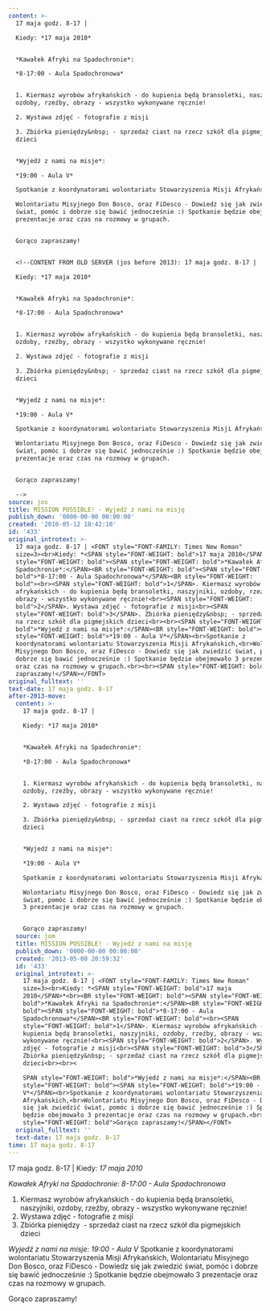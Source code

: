 ```yaml
---
content: >-
  17 maja godz. 8-17 | 

  Kiedy: *17 maja 2010*


  *Kawałek Afryki na Spadochronie*:

  *8-17:00 - Aula Spadochronowa*


  1. Kiermasz wyrobów afrykańskich - do kupienia będą bransoletki, naszyjniki,
  ozdoby, rzeźby, obrazy - wszystko wykonywane ręcznie!

  2. Wystawa zdjęć - fotografie z misji

  3. Zbiórka pieniędzy&nbsp; - sprzedaż ciast na rzecz szkół dla pigmejskich
  dzieci


  *Wyjedź z nami na misje*:

  *19:00 - Aula V*

  Spotkanie z koordynatorami wolontariatu Stowarzyszenia Misji Afrykańskich,

  Wolontariatu Misyjnego Don Bosco, oraz FiDesco - Dowiedz się jak zwiedzić
  świat, pomóc i dobrze się bawić jednocześnie :) Spotkanie będzie obejmowało 3
  prezentacje oraz czas na rozmowy w grupach.


  Gorąco zapraszamy!


  <!--CONTENT FROM OLD SERVER (jos before 2013): 17 maja godz. 8-17 | 

  Kiedy: *17 maja 2010*


  *Kawałek Afryki na Spadochronie*:

  *8-17:00 - Aula Spadochronowa*


  1. Kiermasz wyrobów afrykańskich - do kupienia będą bransoletki, naszyjniki,
  ozdoby, rzeźby, obrazy - wszystko wykonywane ręcznie!

  2. Wystawa zdjęć - fotografie z misji

  3. Zbiórka pieniędzy&nbsp; - sprzedaż ciast na rzecz szkół dla pigmejskich
  dzieci


  *Wyjedź z nami na misje*:

  *19:00 - Aula V*

  Spotkanie z koordynatorami wolontariatu Stowarzyszenia Misji Afrykańskich,

  Wolontariatu Misyjnego Don Bosco, oraz FiDesco - Dowiedz się jak zwiedzić
  świat, pomóc i dobrze się bawić jednocześnie :) Spotkanie będzie obejmowało 3
  prezentacje oraz czas na rozmowy w grupach.


  Gorąco zapraszamy! 

  -->
source: jos
title: MISSION POSSIBLE! - Wyjedź z nami na misję
publish_down: '0000-00-00 00:00:00'
created: '2010-05-12 18:42:10'
id: '433'
original_introtext: >-
  17 maja godz. 8-17 | <FONT style="FONT-FAMILY: Times New Roman"
  size=3><br>Kiedy: *<SPAN style="FONT-WEIGHT: bold">17 maja 2010</SPAN>*<br><BR
  style="FONT-WEIGHT: bold"><SPAN style="FONT-WEIGHT: bold">*Kawałek Afryki na
  Spadochronie*:</SPAN><BR style="FONT-WEIGHT: bold"><SPAN style="FONT-WEIGHT:
  bold">*8-17:00 - Aula Spadochronowa*</SPAN><BR style="FONT-WEIGHT:
  bold"><br><SPAN style="FONT-WEIGHT: bold">1</SPAN>. Kiermasz wyrobów
  afrykańskich - do kupienia będą bransoletki, naszyjniki, ozdoby, rzeźby,
  obrazy - wszystko wykonywane ręcznie!<br><SPAN style="FONT-WEIGHT:
  bold">2</SPAN>. Wystawa zdjęć - fotografie z misji<br><SPAN
  style="FONT-WEIGHT: bold">3</SPAN>. Zbiórka pieniędzy&nbsp; - sprzedaż ciast
  na rzecz szkół dla pigmejskich dzieci<br><br><SPAN style="FONT-WEIGHT:
  bold">*Wyjedź z nami na misje*:</SPAN><BR style="FONT-WEIGHT: bold"><SPAN
  style="FONT-WEIGHT: bold">*19:00 - Aula V*</SPAN><br>Spotkanie z
  koordynatorami wolontariatu Stowarzyszenia Misji Afrykańskich,<br>Wolontariatu
  Misyjnego Don Bosco, oraz FiDesco - Dowiedz się jak zwiedzić świat, pomóc i
  dobrze się bawić jednocześnie :) Spotkanie będzie obejmowało 3 prezentacje
  oraz czas na rozmowy w grupach.<br><br><SPAN style="FONT-WEIGHT: bold">Gorąco
  zapraszamy!</SPAN></FONT> 
original_fulltext: ''
text-date: 17 maja godz. 8-17
after-2013-move:
  content: >-
    17 maja godz. 8-17 | 

    Kiedy: *17 maja 2010*


    *Kawałek Afryki na Spadochronie*:

    *8-17:00 - Aula Spadochronowa*


    1. Kiermasz wyrobów afrykańskich - do kupienia będą bransoletki, naszyjniki,
    ozdoby, rzeźby, obrazy - wszystko wykonywane ręcznie!

    2. Wystawa zdjęć - fotografie z misji

    3. Zbiórka pieniędzy&nbsp; - sprzedaż ciast na rzecz szkół dla pigmejskich
    dzieci


    *Wyjedź z nami na misje*:

    *19:00 - Aula V*

    Spotkanie z koordynatorami wolontariatu Stowarzyszenia Misji Afrykańskich,

    Wolontariatu Misyjnego Don Bosco, oraz FiDesco - Dowiedz się jak zwiedzić
    świat, pomóc i dobrze się bawić jednocześnie :) Spotkanie będzie obejmowało
    3 prezentacje oraz czas na rozmowy w grupach.


    Gorąco zapraszamy!
  source: jom
  title: MISSION POSSIBLE! - Wyjedź z nami na misję
  publish_down: '0000-00-00 00:00:00'
  created: '2013-05-08 20:59:32'
  id: '433'
  original_introtext: >-
    17 maja godz. 8-17 | <FONT style="FONT-FAMILY: Times New Roman"
    size=3><br>Kiedy: *<SPAN style="FONT-WEIGHT: bold">17 maja
    2010</SPAN>*<br><BR style="FONT-WEIGHT: bold"><SPAN style="FONT-WEIGHT:
    bold">*Kawałek Afryki na Spadochronie*:</SPAN><BR style="FONT-WEIGHT:
    bold"><SPAN style="FONT-WEIGHT: bold">*8-17:00 - Aula
    Spadochronowa*</SPAN><BR style="FONT-WEIGHT: bold"><br><SPAN
    style="FONT-WEIGHT: bold">1</SPAN>. Kiermasz wyrobów afrykańskich - do
    kupienia będą bransoletki, naszyjniki, ozdoby, rzeźby, obrazy - wszystko
    wykonywane ręcznie!<br><SPAN style="FONT-WEIGHT: bold">2</SPAN>. Wystawa
    zdjęć - fotografie z misji<br><SPAN style="FONT-WEIGHT: bold">3</SPAN>.
    Zbiórka pieniędzy&nbsp; - sprzedaż ciast na rzecz szkół dla pigmejskich
    dzieci<br><br><

    SPAN style="FONT-WEIGHT: bold">*Wyjedź z nami na misje*:</SPAN><BR
    style="FONT-WEIGHT: bold"><SPAN style="FONT-WEIGHT: bold">*19:00 - Aula
    V*</SPAN><br>Spotkanie z koordynatorami wolontariatu Stowarzyszenia Misji
    Afrykańskich,<br>Wolontariatu Misyjnego Don Bosco, oraz FiDesco - Dowiedz
    się jak zwiedzić świat, pomóc i dobrze się bawić jednocześnie :) Spotkanie
    będzie obejmowało 3 prezentacje oraz czas na rozmowy w grupach.<br><br><SPAN
    style="FONT-WEIGHT: bold">Gorąco zapraszamy!</SPAN></FONT>
  original_fulltext: ''
  text-date: 17 maja godz. 8-17
time: 17 maja godz. 8-17
---
```

17 maja godz. 8-17 | 
Kiedy: *17 maja 2010*

*Kawałek Afryki na Spadochronie*:
*8-17:00 - Aula Spadochronowa*

1. Kiermasz wyrobów afrykańskich - do kupienia będą bransoletki, naszyjniki, ozdoby, rzeźby, obrazy - wszystko wykonywane ręcznie!
2. Wystawa zdjęć - fotografie z misji
3. Zbiórka pieniędzy&nbsp; - sprzedaż ciast na rzecz szkół dla pigmejskich dzieci

*Wyjedź z nami na misje*:
*19:00 - Aula V*
Spotkanie z koordynatorami wolontariatu Stowarzyszenia Misji Afrykańskich,
Wolontariatu Misyjnego Don Bosco, oraz FiDesco - Dowiedz się jak zwiedzić świat, pomóc i dobrze się bawić jednocześnie :) Spotkanie będzie obejmowało 3 prezentacje oraz czas na rozmowy w grupach.

Gorąco zapraszamy!

<!--CONTENT FROM OLD SERVER (jos before 2013): 17 maja godz. 8-17 | 
Kiedy: *17 maja 2010*

*Kawałek Afryki na Spadochronie*:
*8-17:00 - Aula Spadochronowa*

1. Kiermasz wyrobów afrykańskich - do kupienia będą bransoletki, naszyjniki, ozdoby, rzeźby, obrazy - wszystko wykonywane ręcznie!
2. Wystawa zdjęć - fotografie z misji
3. Zbiórka pieniędzy&nbsp; - sprzedaż ciast na rzecz szkół dla pigmejskich dzieci

*Wyjedź z nami na misje*:
*19:00 - Aula V*
Spotkanie z koordynatorami wolontariatu Stowarzyszenia Misji Afrykańskich,
Wolontariatu Misyjnego Don Bosco, oraz FiDesco - Dowiedz się jak zwiedzić świat, pomóc i dobrze się bawić jednocześnie :) Spotkanie będzie obejmowało 3 prezentacje oraz czas na rozmowy w grupach.

Gorąco zapraszamy! 
-->

<!--{{json:{"created_date":"2010-05-12 18:42:10","publish_down":"0000-00-00 00:00:00","id":"433"}}}-->
